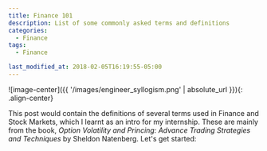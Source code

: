 ```yaml
---
title: Finance 101
description: List of some commonly asked terms and definitions
categories:
  - Finance
tags:
  - Finance

last_modified_at: 2018-02-05T16:19:55-05:00
---
```


![image-center]({{ '/images/engineer_syllogism.png' | absolute_url }}){: .align-center}


This post would contain the definitions of several terms used in Finance and Stock Markets, which I learnt as an intro for my internship. These are mainly from the book, *Option Volatility and Princing: Advance Trading Strategies and Techniques* by Sheldon Natenberg. Let's get started: 







